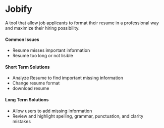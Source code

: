 
# Jobify
A tool that allow job applicants to format their resume in a professional way and maximize their hiring possibility.
#### Common Issues
* Resume misses important information
* Resume too long or not lisible

#### Short Term Solutions
* Analyze Resume to find important missing information
* Change resume format
* download resume

#### Long Term Solutions
* Allow users to add missing Information
* Review and highlight spelling, grammar, punctuation, and clarity mistakes
